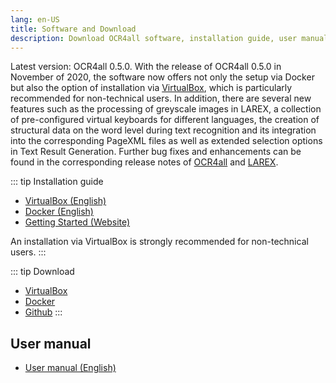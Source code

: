 ```yaml
---
lang: en-US
title: Software and Download
description: Download OCR4all software, installation guide, user manual
---
```

Latest version: OCR4all 0.5.0. With the release of OCR4all 0.5.0 in
	November of 2020, the software now offers not only the setup via Docker
	but also the option of installation via [VirtualBox](./vm-download.md),
	which is particularly recommended for non-technical users. In addition,
	there are several new features such as the processing of greyscale
	images in LAREX, a collection of pre-configured virtual keyboards for
	different languages, the creation of structural data on the word level
	during text recognition and its integration into the corresponding
	PageXML files as well as extended selection options in Text Result
	Generation. Further bug fixes and enhancements can be found in the
	corresponding release notes of [OCR4all](https://github.com/OCR4all/OCR4all/releases)
    and [LAREX](https://github.com/OCR4all/LAREX/releases).

::: tip Installation guide
- [VirtualBox (English)](http://ocr4all.org/lib/download.php?file=ocr4all-setup_guide_virtualbox_eng.pdf)
- [Docker (English)]()
- [Getting Started (Website)](https://github.com/OCR4all/getting_started#getting-started-with-ocr4all)

An installation via VirtualBox is strongly recommended for non-technical users.
:::

::: tip Download
- [VirtualBox](./vm-download.md)
- [Docker](https://hub.docker.com/r/ls6uniwue/ocr4all)
- [Github](https://github.com/OCR4all/OCR4all#ocr4all)
:::

## User manual
- [User manual (English)](https://raw.githubusercontent.com/OCR4all/getting_started/master/ocr4all-user_guide_eng.pdf)

